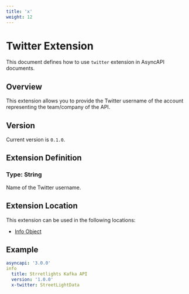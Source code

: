 ```yaml
---
title: 'x' 
weight: 12
---
```


# Twitter Extension
This document defines how to use `twitter` extension in AsyncAPI documents.

## Overview 
This extension allows you to provide the Twitter username of the account representing the team/company of the API.

## Version
Current version is `0.1.0`.

## Extension Definition

### Type: String

Name of the Twitter username.

## Extension Location 

This extension can be used in the following locations:
- [Info Object](https://www.asyncapi.com/docs/reference/specification/v3.0.0#infoObject)

## Example

```yaml
asyncapi: '3.0.0'
info
  title: Strretlights Kafka API
  version: '1.0.0'
  x-twitter: StreetLightData
```
